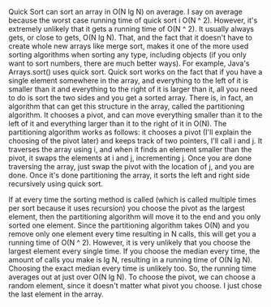 Quick Sort can sort an array in O(N lg N) on average. I say on average because the worst case running time of quick sort i O(N ^ 2). However, it's extremely unlikely
that it gets a running time of O(N ^ 2). It usually always gets, or close to gets, O(N lg N). That, and the fact that it doesn't have to create whole new arrays like
merge sort, makes it one of the more used sorting algorithms when sorting any type, including objects (if you only want to sort numbers, there are much better ways).
For example, Java's Arrays.sort() uses quick sort. Quick sort works on the fact that if you have a single element somewhere in the array, and everything to the left
of it is smaller than it and everything to the right of it is larger than it, all you need to do is sort the two sides and you get a sorted array. There is, in fact,
an algorithm that can get this structure in the array, called the partitioning algorithm. It chooses a pivot, and can move everything smaller than it to the left of
it and everything larger than it to the right of it in O(N). The partitioning algorithm works as follows: it chooses a pivot (I'll explain the choosing of the pivot
later) and keeps track of two pointers, I'll call i and j. It traverses the array using i, and when it finds an element smaller than the pivot, it swaps the elements
at i and j, incrementing j. Once you are done traversing the array, just swap the pivot with the location of j, and you are done. Once it's done partitioning the
array, it sorts the left and right side recursively using quick sort.

If at every time the sorting method is called (which is called multiple times per sort because it uses recursion) you choose the pivot as the largest element, then
the partitioning algorithm will move it to the end and you only sorted one element. Since the partitioning algorithm takes O(N) and you remove only one element every
time resulting in N calls, this will get you a running time of O(N ^ 2). However, it is very unlikely that you choose the largest element every single time. If you
choose the median every time, the amount of calls you make is lg N, resulting in a running time of O(N lg N). Choosing the exact median every time is unlikely too.
So, the running time averages out at just over O(N lg N). To choose the pivot, we can choose a random element, since it doesn't matter what pivot you choose. I just
chose the last element in the array.